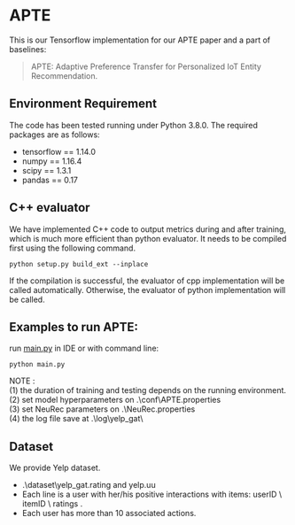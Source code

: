# APTE
This is our Tensorflow implementation for our APTE paper and a part of baselines:

>APTE: Adaptive Preference Transfer for Personalized IoT Entity Recommendation.

## Environment Requirement
The code has been tested running under Python 3.8.0. The required packages are as follows:
* tensorflow == 1.14.0
* numpy == 1.16.4
* scipy == 1.3.1
* pandas == 0.17

## C++ evaluator
We have implemented C++ code to output metrics during and after training, which is much more efficient than python evaluator. It needs to be compiled first using the following command. 
```
python setup.py build_ext --inplace
```
If the compilation is successful, the evaluator of cpp implementation will be called automatically.
Otherwise, the evaluator of python implementation will be called.

## Examples to run APTE:
run [main.py](./main.py) in IDE or with command line:
```
python main.py
```

NOTE :   
(1) the duration of training and testing depends on the running environment.  
(2) set model hyperparameters on .\conf\APTE.properties  
(3) set NeuRec parameters on .\NeuRec.properties  
(4) the log file save at .\log\yelp_gat\  

## Dataset
We provide Yelp dataset.
  * .\dataset\yelp_gat.rating and yelp.uu
  *  Each line is a user with her/his positive interactions with items: userID \ itemID \ ratings .
  *  Each user has more than 10 associated actions.

